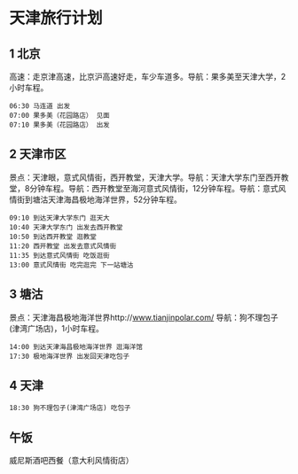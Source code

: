 # 天津旅行计划
## 1 北京
高速：走京津高速，比京沪高速好走，车少车道多。导航：果多美至天津大学，2小时车程。
```
06:30 马连道 出发
07:00 果多美（花园路店） 见面
07:10 果多美（花园路店） 出发
```
## 2 天津市区
景点：天津眼，意式风情街，西开教堂，天津大学。导航：天津大学东门至西开教堂，8分钟车程。导航：西开教堂至海河意式风情街，12分钟车程。导航：意式风情街到塘沽天津海昌极地海洋世界，52分钟车程。
```
09:10 到达天津大学东门 逛天大
10:40 天津大学东门 出发去西开教堂
10:50 到达西开教堂 逛教堂
11:20 西开教堂 出发去意式风情街
11:35 到达意式风情街 吃饭逛街
13:00 意式风情街 吃完逛完 下一站塘沽
```
## 3 塘沽
景点：天津海昌极地海洋世界http://www.tianjinpolar.com/ 导航：狗不理包子(津湾广场店)，1小时车程。
```
14:00 到达天津海昌极地海洋世界 逛海洋馆
17:30 极地海洋世界 出发回天津吃包子
```
## 4 天津
```
18:30 狗不理包子(津湾广场店) 吃包子
```
## 午饭
威尼斯酒吧西餐（意大利风情街店）
